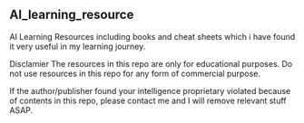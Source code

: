 ## AI_learning_resource

AI Learning Resources including books and cheat sheets which i have found it very useful in my learning journey.

Disclamier
The resources in this repo are only for educational purposes. Do not use resources in this repo for any form of commercial purpose.

If the author/publisher found your intelligence proprietary violated because of contents in this repo, please contact me and I will remove relevant stuff ASAP.
